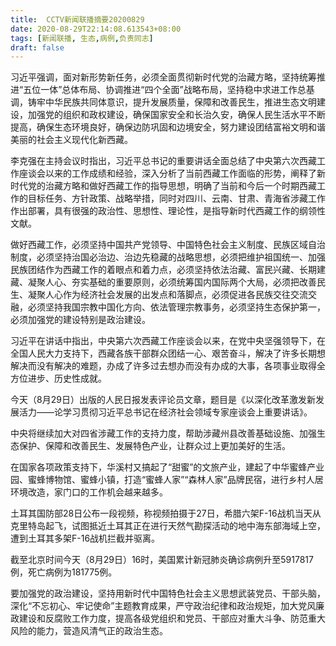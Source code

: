 ```yaml
---
title:  CCTV新闻联播摘要20200829
date: 2020-08-29T22:14:08.613543+08:00
tags: [新闻联播, 生态,病例,负责同志]
draft: false
---
```


习近平强调，面对新形势新任务，必须全面贯彻新时代党的治藏方略，坚持统筹推进“五位一体”总体布局、协调推进“四个全面”战略布局，坚持稳中求进工作总基调，铸牢中华民族共同体意识，提升发展质量，保障和改善民生，推进<span class="keywords_content">生态</span>文明建设，加强党的组织和政权建设，确保国家安全和长治久安，确保人民生活水平不断提高，确保<span class="keywords_content">生态</span>环境良好，确保边防巩固和边境安全，努力建设团结富裕文明和谐美丽的社会主义现代化新西藏。

李克强在主持会议时指出，习近平总书记的重要讲话全面总结了中央第六次西藏工作座谈会以来的工作成绩和经验，深入分析了当前西藏工作面临的形势，阐释了新时代党的治藏方略和做好西藏工作的指导思想，明确了当前和今后一个时期西藏工作的目标任务、方针政策、战略举措，同时对四川、云南、甘肃、青海省涉藏工作作出部署，具有很强的政治性、思想性、理论性，是指导新时代西藏工作的纲领性文献。

做好西藏工作，必须坚持中国共产党领导、中国特色社会主义制度、民族区域自治制度，必须坚持治国必治边、治边先稳藏的战略思想，必须把维护祖国统一、加强民族团结作为西藏工作的着眼点和着力点，必须坚持依法治藏、富民兴藏、长期建藏、凝聚人心、夯实基础的重要原则，必须统筹国内国际两个大局，必须把改善民生、凝聚人心作为经济社会发展的出发点和落脚点，必须促进各民族交往交流交融，必须坚持我国宗教中国化方向、依法管理宗教事务，必须坚持<span class="keywords_content">生态</span>保护第一，必须加强党的建设特别是政治建设。

习近平在讲话中指出，中央第六次西藏工作座谈会以来，在党中央坚强领导下，在全国人民大力支持下，西藏各族干部群众团结一心、艰苦奋斗，解决了许多长期想解决而没有解决的难题，办成了许多过去想办而没有办成的大事，各项事业取得全方位进步、历史性成就。

今天（8月29日）出版的人民日报发表评论员文章，题目是《以深化改革激发新发展活力——论学习贯彻习近平总书记在经济社会领域专家座谈会上重要讲话》。

中央将继续加大对四省涉藏工作的支持力度，帮助涉藏州县改善基础设施、加强<span class="keywords_content">生态</span>保护、保障和改善民生、发展特色产业，让群众过上更加美好的生活。

在国家各项政策支持下，华溪村又搞起了“甜蜜”的文旅产业，建起了中华蜜蜂产业园、蜜蜂博物馆、蜜蜂小镇，打造“蜜蜂人家”“森林人家”品牌民宿，进行乡村人居环境改造，家门口的工作机会越来越多。

土耳其国防部28日公布一段视频，称视频拍摄于27日，希腊六架F-16战机当天从克里特岛起飞，试图抵近土耳其正在进行天然气勘探活动的地中海东部海域上空，遭到土耳其多架F-16战机拦截并驱离。

截至北京时间今天（8月29日）16时，美国累计新冠肺炎确诊<span class="keywords_content">病例</span>升至5917817例，死亡<span class="keywords_content">病例</span>为181775例。

要加强党的政治建设，坚持用新时代中国特色社会主义思想武装党员、干部头脑，深化“不忘初心、牢记使命”主题教育成果，严守政治纪律和政治规矩，加大党风廉政建设和反腐败工作力度，提高各级党组织和党员、干部应对重大斗争、防范重大风险的能力，营造风清气正的政治<span class="keywords_content">生态</span>。
